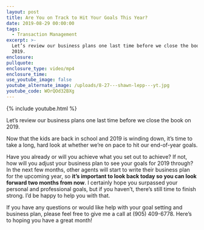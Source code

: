 ```yaml
---
layout: post
title: Are You on Track to Hit Your Goals This Year?
date: 2019-08-29 00:00:00
tags:
  - Transaction Management
excerpt: >-
  Let’s review our business plans one last time before we close the book on
  2019.
enclosure:
pullquote:
enclosure_type: video/mp4
enclosure_time:
use_youtube_image: false
youtube_alternate_image: /uploads/8-27---shawn-lepp---yt.jpg
youtube_code: WOrQOd32BXg
---
```


{% include youtube.html %}

Let’s review our business plans one last time before we close the book on 2019.

Now that the kids are back in school and 2019 is winding down, it’s time to take a long, hard look at whether we’re on pace to hit our end-of-year goals.

Have you already or will you achieve what you set out to achieve? If not, how will you adjust your business plan to see your goals for 2019 through? In the next few months, other agents will start to write their business plan for the upcoming year, so **it’s important to look back today so you can look forward two months from now**. I certainly hope you surpassed your personal and professional goals, but if you haven’t, there’s still time to finish strong. I’d be happy to help you with that.

If you have any questions or would like help with your goal setting and business plan, please feel free to give me a call at (905) 409-6778. Here’s to hoping you have a great month\!